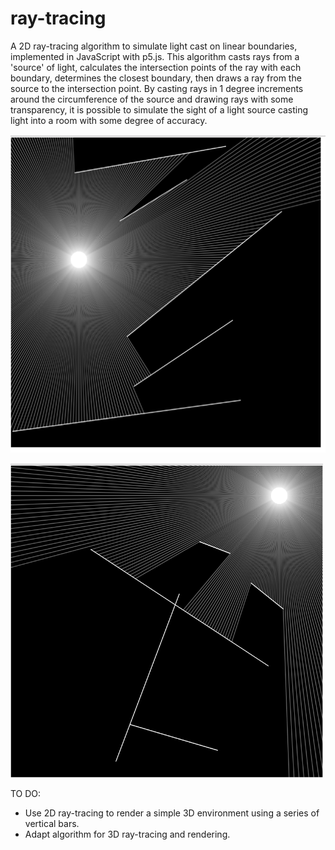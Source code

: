 # ray-tracing

A 2D ray-tracing algorithm to simulate light cast on linear boundaries, implemented in JavaScript with p5.js. This algorithm casts rays from a 'source' of light, calculates the intersection points of the ray with each boundary, determines the closest boundary, then draws a ray from the source to the intersection point. By casting rays in 1 degree increments around the circumference of the source and drawing rays with some transparency, it is possible to simulate the sight of a light source casting light into a room with some degree of accuracy.

![Example 1](Images/rayTracing1.png)

![Example 2](Images/rayTracing2.png)

TO DO:
- Use 2D ray-tracing to render a simple 3D environment using a series of vertical bars.
- Adapt algorithm for 3D ray-tracing and rendering.
